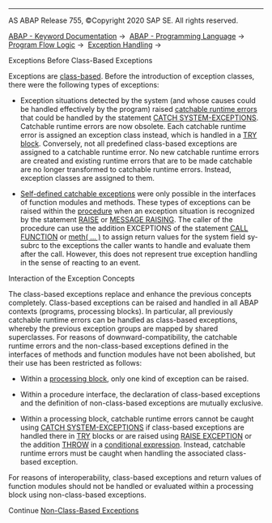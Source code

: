   

* * *

AS ABAP Release 755, ©Copyright 2020 SAP SE. All rights reserved.

[ABAP - Keyword Documentation](javascript:call_link\('abenabap.htm'\)) →  [ABAP - Programming Language](javascript:call_link\('abenabap_reference.htm'\)) →  [Program Flow Logic](javascript:call_link\('abenabap_flow_logic.htm'\)) →  [Exception Handling](javascript:call_link\('abenabap_exceptions.htm'\)) → 

Exceptions Before Class-Based Exceptions

Exceptions are [class-based](javascript:call_link\('abenexceptions.htm'\)). Before the introduction of exception classes, there were the following types of exceptions:

-   Exception situations detected by the system (and whose causes could be handled effectively by the program) raised [catchable runtime errors](javascript:call_link\('abensystem-exceptions.htm'\)) that could be handled by the statement [CATCH SYSTEM-EXCEPTIONS](javascript:call_link\('abapcatch_sys.htm'\)). Catchable runtime errors are now obsolete. Each catchable runtime error is assigned an exception class instead, which is handled in a [TRY block](javascript:call_link\('abaptry.htm'\)). Conversely, not all predefined class-based exceptions are assigned to a catchable runtime error. No new catchable runtime errors are created and existing runtime errors that are to be made catchable are no longer transformed to catchable runtime errors. Instead, exception classes are assigned to them.

-   [Self-defined catchable exceptions](javascript:call_link\('abenexceptions_non_class.htm'\)) were only possible in the interfaces of function modules and methods. These types of exceptions can be raised within the [procedure](javascript:call_link\('abenprocedure_glosry.htm'\) "Glossary Entry") when an exception situation is recognized by the statement [RAISE](javascript:call_link\('abapraise_exception.htm'\)) or [MESSAGE RAISING](javascript:call_link\('abapmessage_raising.htm'\)). The caller of the procedure can use the addition EXCEPTIONS of the statement [CALL FUNCTION](javascript:call_link\('abapcall_function.htm'\)) or [meth( ... )](javascript:call_link\('abapcall_method_static_short.htm'\)) to assign return values for the system field sy-subrc to the exceptions the caller wants to handle and evaluate them after the call. However, this does not represent true exception handling in the sense of reacting to an event.

Interaction of the Exception Concepts

The class-based exceptions replace and enhance the previous concepts completely. Class-based exceptions can be raised and handled in all ABAP contexts (programs, processing blocks). In particular, all previously catchable runtime errors can be handled as class-based exceptions, whereby the previous exception groups are mapped by shared superclasses. For reasons of downward-compatibility, the catchable runtime errors and the non-class-based exceptions defined in the interfaces of methods and function modules have not been abolished, but their use has been restricted as follows:

-   Within a [processing block](javascript:call_link\('abenprocessing_block_glosry.htm'\) "Glossary Entry"), only one kind of exception can be raised.

-   Within a procedure interface, the declaration of class-based exceptions and the definition of non-class-based exceptions are mutually exclusive.

-   Within a processing block, catchable runtime errors cannot be caught using [CATCH SYSTEM-EXCEPTIONS](javascript:call_link\('abapcatch_sys.htm'\)) if class-based exceptions are handled there in [TRY](javascript:call_link\('abaptry.htm'\)) blocks or are raised using [RAISE EXCEPTION](javascript:call_link\('abapraise_exception.htm'\)) or the addition [THROW](javascript:call_link\('abenconditional_expression_result.htm'\)) in a [conditional expression](javascript:call_link\('abenconditional_expressions.htm'\)). Instead, catchable runtime errors must be caught when handling the associated class-based exception.

For reasons of interoperability, class-based exceptions and return values of function modules should not be handled or evaluated within a processing block using non-class-based exceptions.

Continue
[Non-Class-Based Exceptions](javascript:call_link\('abenexceptions_non_class.htm'\))